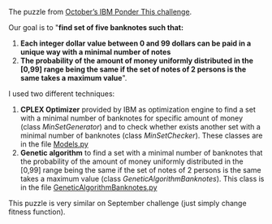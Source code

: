 The puzzle from [October’s IBM Ponder This challenge](http://www.research.ibm.com/haifa/ponderthis/challenges/October2019.html).

Our goal is to "**find set of five banknotes such that:**
1. **Each integer dollar value between 0 and 99 dollars can be paid in a unique way with a minimal number of notes**
2. **The probability of the amount of money uniformly distributed in the [0,99] range being the same if the set of notes of 2 persons is the same takes a maximum value**".

I used two different techniques:
1. **CPLEX Optimizer** provided by IBM as optimization engine to find a set with a minimal number of banknotes for specific amount of money (class *MinSetGenerator*) and to check whether exists another set with a minimal number of banknotes (class *MinSetChecker*). These classes are in the file [Models.py](Models.py)
2. **Genetic algorithm** to find a set with a minimal number of banknotes that the probability of the amount of money uniformly distributed in the [0,99] range being the same if the set of notes of 2 persons is the same takes a maximum value (class *GeneticAlgorithmBanknotes*). This class is in the file [GeneticAlgorithmBanknotes.py](GeneticAlgorithmBanknotes.py)

This puzzle is very similar on September challenge (just simply change fitness function).

